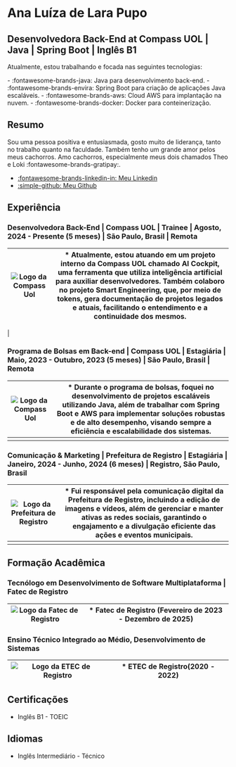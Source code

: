 # Ana Luíza de Lara Pupo
## Desenvolvedora Back-End at Compass UOL | Java | Spring Boot | Inglês B1

Atualmente, estou trabalhando e focada nas seguintes tecnologias:

<div class="grid cards" markdown>
- :fontawesome-brands-java: Java para desenvolvimento back-end.
- :fontawesome-brands-envira: Spring Boot para criação de aplicações Java escaláveis.
- :fontawesome-brands-aws: Cloud AWS para implantação na nuvem.
- :fontawesome-brands-docker: Docker para conteinerização.
</div>


## Resumo
Sou uma pessoa positiva e entusiasmada, gosto muito de liderança, tanto no trabalho quanto na faculdade. Também tenho um grande amor pelos meus cachorros. Amo cachorros, especialmente meus dois chamados Theo e Loki :fontawesome-brands-gratipay:.


<div class="grid cards" markdown>

- <a href="https://www.linkedin.com/in/analarap/">:fontawesome-brands-linkedin-in: Meu Linkedin  </a>
- <a href="https://github.com/analarap/async-enrich-API.git">:simple-github: Meu Github </a>
</div>


## Experiência

### Desenvolvedora Back-End | Compass UOL | Trainee | Agosto, 2024 - Presente (5 meses) | São Paulo, Brasil | Remota

| ![Logo da Compass Uol](https://logospng.org/wp-content/uploads/compasso-uol.png) | * Atualmente, estou atuando em um projeto interno da Compass UOL chamado AI Cockpit, uma ferramenta que utiliza inteligência artificial para auxiliar desenvolvedores. Também colaboro no projeto Smart Engineering, que, por meio de tokens, gera documentação de projetos legados e atuais, facilitando o entendimento e a continuidade dos mesmos.
|---|---|
| 

### Programa de Bolsas em Back-end | Compass UOL | Estagiária | Maio, 2023 - Outubro, 2023 (5 meses) | São Paulo, Brasil | Remota

| ![Logo da Compass Uol](https://logospng.org/wp-content/uploads/compasso-uol.png) | * Durante o programa de bolsas, foquei no desenvolvimento de projetos escaláveis utilizando Java, além de trabalhar com Spring Boot e AWS para implementar soluções robustas e de alto desempenho, visando sempre a eficiência e escalabilidade dos sistemas.
|---|---|
| |

### Comunicação & Marketing | Prefeitura de Registro | Estagiária | Janeiro, 2024 - Junho, 2024 (6 meses) | Registro, São Paulo, Brasil

| ![Logo da Prefeitura de Registro](https://registro.sp.gov.br/painel/imagens/logo-registro.png) | * Fui responsável pela comunicação digital da Prefeitura de Registro, incluindo a edição de imagens e vídeos, além de gerenciar e manter ativas as redes sociais, garantindo o engajamento e a divulgação eficiente das ações e eventos municipais.
|---|---|
| |


## Formação Acadêmica

### Tecnólogo em Desenvolvimento de Software Multiplataforma | Fatec de Registro

| ![Logo da Fatec de Registro](https://bkpsitecpsnew.blob.core.windows.net/uploadsitecps/sites/40/2024/03/fatec_registro.png) | *  Fatec de Registro (Fevereiro de 2023 - Dezembro de 2025)
|---|---|


### Ensino Técnico Integrado ao Médio, Desenvolvimento de Sistemas

| ![Logo da ETEC de Registro](https://bkpsitecpsnew.blob.core.windows.net/uploadsitecps/sites/68/2024/02/etec_registro.png) | *  ETEC de Registro(2020 - 2022)
|---|---|


## Certificações

* Inglês B1 - TOEIC

## Idiomas

* Inglês Intermediário - Técnico